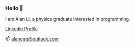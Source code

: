 ### Hello 👋

I am Alan Li, a physics graduate interested in programming.

[Linkedin Profile](https://www.linkedin.com/in/alan-li-988085173/)

📫 alanegg@outlook.com

<!--
**Alan258IMP/Alan258IMP** is a ✨ _special_ ✨ repository because its `README.md` (this file) appears on your GitHub profile.

Here are some ideas to get you started:

- 🔭 I’m currently working on ...
- 🌱 I’m currently learning ...
- 👯 I’m looking to collaborate on ...
- 🤔 I’m looking for help with ...
- 💬 Ask me about ...
- 📫 How to reach me: ...
- 😄 Pronouns: ...
- ⚡ Fun fact: ...
-->
